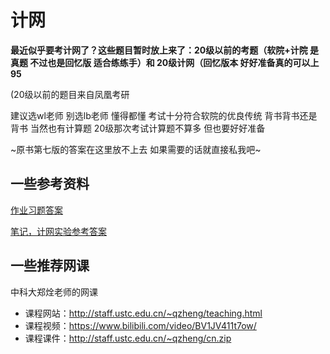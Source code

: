 # 计网

**最近似乎要考计网了？这些题目暂时放上来了：20级以前的考题（软院+计院 是真题 不过也是回忆版 适合练练手）和 20级计网（回忆版本 好好准备真的可以上95**

(20级以前的题目来自凤凰考研

建议选wl老师 别选lb老师 懂得都懂
考试十分符合软院的优良传统 背书背书还是背书
当然也有计算题 20级那次考试计算题不算多 但也要好好准备

~原书第七版的答案在这里放不上去 如果需要的话就直接私我吧~

## 一些参考资料

[作业习题答案](https://github.com/jzplp/Computer-Network-A-Top-Down-Approach-Answer)

[笔记，计网实验参考答案](https://github.com/moranzcw/Computer-Networking-A-Top-Down-Approach-NOTES)

## 一些推荐网课

中科大郑烇老师的网课

+ 课程网站：http://staff.ustc.edu.cn/~qzheng/teaching.html
+ 课程视频：https://www.bilibili.com/video/BV1JV411t7ow/
+ 课程课件：http://staff.ustc.edu.cn/~qzheng/cn.zip
